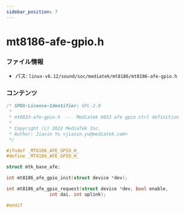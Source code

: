 ```yaml
---
sidebar_position: 7
---
```

# mt8186-afe-gpio.h

### ファイル情報

- パス: `linux-v6.12/sound/soc/mediatek/mt8186/mt8186-afe-gpio.h`

### コンテンツ

```h
/* SPDX-License-Identifier: GPL-2.0
 *
 * mt6833-afe-gpio.h  --  Mediatek 6833 afe gpio ctrl definition
 *
 * Copyright (c) 2022 MediaTek Inc.
 * Author: Jiaxin Yu <jiaxin.yu@mediatek.com>
 */

#ifndef _MT8186_AFE_GPIO_H_
#define _MT8186_AFE_GPIO_H_

struct mtk_base_afe;

int mt8186_afe_gpio_init(struct device *dev);

int mt8186_afe_gpio_request(struct device *dev, bool enable,
			    int dai, int uplink);

#endif

```
